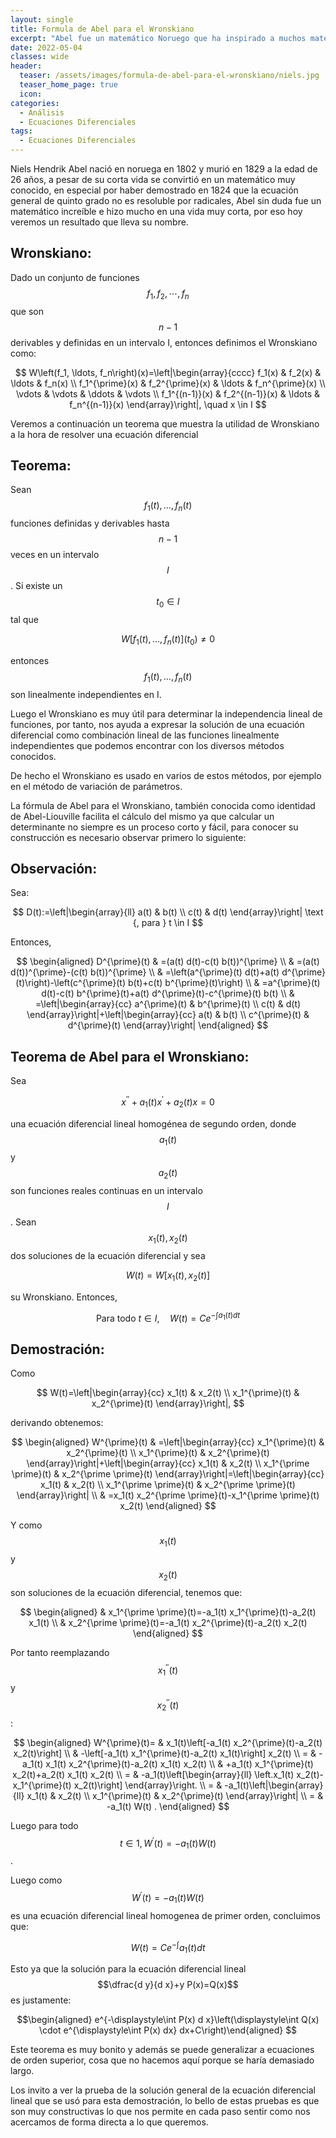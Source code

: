 ```yaml
---
layout: single
title: Formula de Abel para el Wronskiano
excerpt: "Abel fue un matemático Noruego que ha inspirado a muchos matemáticos, sus aportes se centran principalmente en el álgebra, sin embargo hoy veremos uno de sus aportes a la rama del análisis.  " 
date: 2022-05-04 
classes: wide
header:
  teaser: /assets/images/formula-de-abel-para-el-wronskiano/niels.jpg
  teaser_home_page: true
  icon: 
categories:
  - Análisis
  - Ecuaciones Diferenciales
tags:  
  - Ecuaciones Diferenciales
---
```


Niels Hendrik Abel nació en noruega en 1802 y murió en 1829 a la edad de 26 años, a pesar de su corta vida se convirtió en un matemático muy conocido, en especial por haber demostrado en 1824 que la ecuación general de quinto grado no es resoluble por radicales, Abel sin duda fue un matemático increíble e hizo mucho en una vida muy corta, por eso hoy veremos un resultado que lleva su nombre.

## Wronskiano:

Dado un conjunto de funciones $$f_1, f_2, \cdots, f_n$$ que son $$n-1$$ derivables y definidas en un intervalo I, entonces definimos el Wronskiano como:

$$
W\left(f_1, \ldots, f_n\right)(x)=\left|\begin{array}{cccc}
f_1(x) & f_2(x) & \ldots & f_n(x) \\
f_1^{\prime}(x) & f_2^{\prime}(x) & \ldots & f_n^{\prime}(x) \\
\vdots & \vdots & \ddots & \vdots \\
f_1^{(n-1)}(x) & f_2^{(n-1)}(x) & \ldots & f_n^{(n-1)}(x)
\end{array}\right|, \quad x \in I
$$

Veremos a continuación un teorema que muestra la utilidad de Wronskiano a la hora de resolver una ecuación diferencial

## Teorema:

Sean $$f_1(t), \ldots, f_n(t)$$ funciones definidas y derivables hasta $$n-1$$ veces en un intervalo $$I$$. Si existe un $$t_0 \in I$$ tal que

$$
W\left[f_1(t), \ldots, f_n(t)\right]\left(t_0\right) \neq 0
$$

entonces $$f_1(t), \ldots, f_n(t)$$ son linealmente independientes en I.

Luego el Wronskiano es muy útil para determinar la independencia lineal de funciones, por tanto, nos ayuda a expresar la solución de una ecuación diferencial como combinación lineal de las funciones linealmente independientes que podemos encontrar con los diversos métodos conocidos.

De hecho el Wronskiano es usado en varios de estos métodos, por ejemplo en el método de variación de parámetros.

La fórmula de Abel para el Wronskiano, también conocida como identidad de Abel-Liouville facilita el cálculo del mismo ya que calcular un determinante no siempre es un proceso corto y fácil, para conocer su construcción es necesario observar primero lo siguiente:

## Observación:

Sea:

$$
D(t):=\left|\begin{array}{ll}
a(t) & b(t) \\
c(t) & d(t)
\end{array}\right| \text {, para } t \in I
$$

Entonces,

$$
\begin{aligned}
D^{\prime}(t) & =(a(t) d(t)-c(t) b(t))^{\prime} \\
& =(a(t) d(t))^{\prime}-(c(t) b(t))^{\prime} \\
& =\left(a^{\prime}(t) d(t)+a(t) d^{\prime}(t)\right)-\left(c^{\prime}(t) b(t)+c(t) b^{\prime}(t)\right) \\
& =a^{\prime}(t) d(t)-c(t) b^{\prime}(t)+a(t) d^{\prime}(t)-c^{\prime}(t) b(t) \\
& =\left|\begin{array}{cc}
a^{\prime}(t) & b^{\prime}(t) \\
c(t) & d(t)
\end{array}\right|+\left|\begin{array}{cc}
a(t) & b(t) \\
c^{\prime}(t) & d^{\prime}(t)
\end{array}\right|
\end{aligned}
$$


## Teorema de Abel para el Wronskiano:

Sea

$$
x^{\prime \prime}+a_1(t) x^{\prime}+a_2(t) x=0
$$

una ecuación diferencial lineal homogénea de segundo orden, donde $$a_1(t)$$ y $$a_2(t)$$ son funciones reales continuas en un intervalo $$I$$. Sean $$x_1(t), x_2(t)$$ dos soluciones de la ecuación diferencial y sea

$$
W(t)=W\left[x_1(t), x_2(t)\right]
$$

su Wronskiano. Entonces,

$$
\text { Para todo } t \in I, \quad W(t)=C e^{-\displaystyle \int a_1(t)  dt}
$$


## Demostración:

Como

$$
W(t)=\left|\begin{array}{cc}
x_1(t) & x_2(t) \\
x_1^{\prime}(t) & x_2^{\prime}(t)
\end{array}\right|,
$$

derivando obtenemos:

$$
\begin{aligned}
W^{\prime}(t) & =\left|\begin{array}{cc}
x_1^{\prime}(t) & x_2^{\prime}(t) \\
x_1^{\prime}(t) & x_2^{\prime}(t)
\end{array}\right|+\left|\begin{array}{cc}
x_1(t) & x_2(t) \\
x_1^{\prime \prime}(t) & x_2^{\prime \prime}(t)
\end{array}\right|=\left|\begin{array}{cc}
x_1(t) & x_2(t) \\
x_1^{\prime \prime}(t) & x_2^{\prime \prime}(t)
\end{array}\right| \\
& =x_1(t) x_2^{\prime \prime}(t)-x_1^{\prime \prime}(t) x_2(t)
\end{aligned}
$$

Y como $$x_1(t)$$ y $$x_2(t)$$ son soluciones de la ecuación diferencial, tenemos que:

$$
\begin{aligned}
& x_1^{\prime \prime}(t)=-a_1(t) x_1^{\prime}(t)-a_2(t) x_1(t) \\
& x_2^{\prime \prime}(t)=-a_1(t) x_2^{\prime}(t)-a_2(t) x_2(t)
\end{aligned}
$$

Por tanto reemplazando $$x_1^{\prime \prime}(t)$$ y $$x_2^{\prime \prime}(t)$$ :

$$
\begin{aligned}
W^{\prime}(t)= & x_1(t)\left[-a_1(t) x_2^{\prime}(t)-a_2(t) x_2(t)\right] \\
& -\left[-a_1(t) x_1^{\prime}(t)-a_2(t) x_1(t)\right] x_2(t) \\
= & -a_1(t) x_1(t) x_2^{\prime}(t)-a_2(t) x_1(t) x_2(t) \\
& +a_1(t) x_1^{\prime}(t) x_2(t)+a_2(t) x_1(t) x_2(t) \\
= & -a_1(t)\left[\begin{array}{ll}
\left.x_1(t) x_2(t)-x_1^{\prime}(t) x_2(t)\right]
\end{array}\right. \\
= & -a_1(t)\left|\begin{array}{ll}
x_1(t) & x_2(t) \\
x_1^{\prime}(t) & x_2^{\prime}(t)
\end{array}\right| \\
= & -a_1(t) W(t) .
\end{aligned}
$$

Luego para todo $$t \in 1, W^{\prime}(t)=-a_1(t) W(t)$$.

Luego como $$W^{\prime}(t)=-a_1(t) W(t)$$ es una ecuación diferencial lineal homogenea de primer orden, concluimos que:

$$
W(t)=C e^{-\displaystyle\int} a_1(t) d t
$$

Esto ya que la solución para la ecuación diferencial lineal $$\dfrac{d y}{d x}+y P(x)=Q(x)$$ es justamente:

$$\begin{aligned}
e^{-\displaystyle\int P(x) d x}\left(\displaystyle\int Q(x) \cdot e^{\displaystyle\int P(x) dx} dx+C\right)\end{aligned}
$$


$$\tag*{$\blacksquare$}$$


Este teorema es muy bonito y además se puede generalizar a ecuaciones de orden superior, cosa que no hacemos aquí porque se haría demasiado largo.

Los invito a ver la prueba de la solución general de la ecuación diferencial lineal que se usó para esta demostración, lo bello de estas pruebas es que son muy constructivas lo que nos permite en cada paso sentir como nos acercamos de forma directa a lo que queremos.